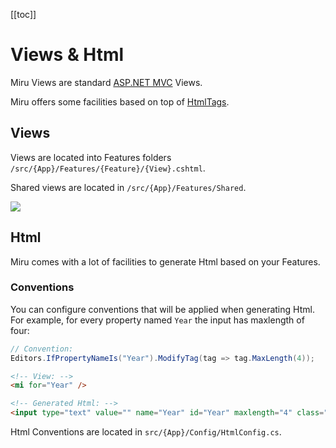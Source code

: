 <!-- 
Introduction
  razor view with loads of facilities
  htmltags, conventions, taghelpers
Views
  Location
    located in /features
    /shared
ViewModel
  feature
Html
  intro: htmltags 
  conventions (config)
    TODO: rails-ujs, bootstrap
  TODO: helpers
    input
    label
    form
  TODO: taghelpers
    input
    label
    form
-->

[[toc]]

# Views & Html

Miru Views are standard [ASP.NET MVC](https://docs.microsoft.com/en-us/aspnet/core/mvc/views/overview) Views.

Miru offers some facilities based on top of [HtmlTags](https://github.com/HtmlTags/htmltags).

## Views

Views are located into Features folders `/src/{App}/Features/{Feature}/{View}.cshtml`.

Shared views are located in `/src/{App}/Features/Shared`.

![](/Views-Location.png)

## Html

Miru comes with a lot of facilities to generate Html based on your Features.

### Conventions

You can configure conventions that will be applied when generating Html. For example, for every property named `Year` the input has maxlength of four:

```csharp
// Convention:
Editors.IfPropertyNameIs("Year").ModifyTag(tag => tag.MaxLength(4));
```

```html
<!-- View: -->
<mi for="Year" />
```

```html
<!-- Generated Html: -->
<input type="text" value="" name="Year" id="Year" maxlength="4" class="form-control">
```

Html Conventions are located in `src/{App}/Config/HtmlConfig.cs`.

